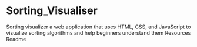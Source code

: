 # Sorting_Visualiser
Sorting visualizer a web application that uses HTML, CSS, and JavaScript to visualize sorting algorithms and help beginners understand them  Resources  Readme
